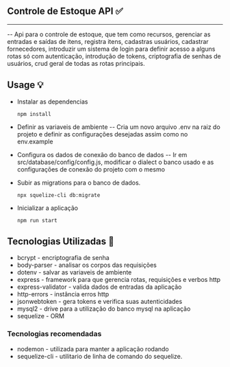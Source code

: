 ## Controle de Estoque API ✅
--- 
-- Api para o controle de estoque, que tem como recursos, gerenciar as entradas e saídas de itens, registra itens, cadastras usuários, cadastrar fornecedores, introduzir um sistema de login para definir acesso a alguns rotas só com autenticação, introdução de tokens, criptografia de senhas de usuários, crud geral de todas as rotas principais.

## Usage 💡

* Instalar as dependencias 
    ```
    npm install
    ```

* Definir as variaveis de ambiente
-- Cria um novo arquivo .env na raiz do projeto e definir as configurações desejadas assim como no env.example

* Configura os dados de conexão do banco de dados
-- Ir em src/database/config/config.js, modificar o dialect o banco usado e as configurações de conexão do projeto com o mesmo


* Subir as migrations para o banco de dados.
    ```
    npx squelize-cli db:migrate 
    ```

* Inicializar a aplicação
    ```
    npm run start
    ```


## Tecnologias Utilizadas 🔬  

* bcrypt - encriptografia de senha 
* body-parser - analisar os corpos das requisições
* dotenv - salvar as variaveis de ambiente
* express - framework para que gerencia rotas, requisições e verbos http
* express-validator - valida dados de entradas da aplicação
* http-errors - instância erros http
* jsonwebtoken - gera tokens e verifica suas autenticidades
* mysql2 - drive para a utilização do banco mysql na aplicação
* sequelize - ORM

### Tecnologias recomendadas

* nodemon - utilizada para manter a aplicação rodando
* sequelize-cli - utilitario de linha de comando do sequelize.